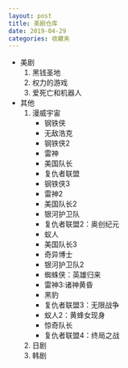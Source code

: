 ```yaml
---
layout: post
title: 美剧仓库
date: 2019-04-29
categories: 收藏夹
---
```


* 美剧
  1. 黑钱圣地
  2. 权力的游戏
  3. 爱死亡和机器人
* 其他
  1. 漫威宇宙
     * 钢铁侠
     * 无敌浩克
     * 钢铁侠2
     * 雷神
     * 美国队长
     * 复仇者联盟
     * 钢铁侠3
     * 雷神2
     * 美国队长2
     * 银河护卫队
     * 复仇者联盟2：奥创纪元
     * 蚁人
     * 美国队长3
     * 奇异博士
     * 银河护卫队2
     * 蜘蛛侠：英雄归来
     * 雷神3:诸神黄昏
     * 黑豹  
     * 复仇者联盟3：无限战争
     * 蚁人2：黄蜂女现身
     * 惊奇队长
     * 复仇者联盟4：终局之战
  2. 日剧
  3. 韩剧